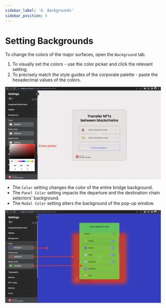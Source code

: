 ```yaml
---
sidebar_label: '4. Backgrounds'
sidebar_position: 5
---
```


# Setting Backgrounds

To change the colors of the major surfaces, open the `Background` tab.

1. To visually set the colors - use the color picker and click the relevant setting.
2. To precisely match the style guides of the corporate palette - paste the hexadecimal values of the colors.

![Color picker](../static/img/../../../static/img/widget/8.png)

- The `Color` setting changes the color of the entire bridge background.
- The `Panel Color` setting impacts the departure and the destination chain selectors' background.
- The `Modal Color` setting alters the background of the pop-up window.

![Setting Backgrounds](../static/img/../../../static/img/widget/6.png)